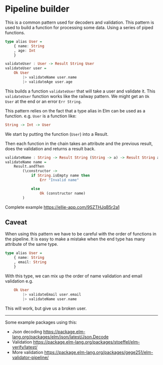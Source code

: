 # Pipeline builder

This is a common pattern used for decoders and validation. This pattern is used to build a function for processing some data. Using a series of piped functions.

```haskell
type alias User =
	{ name: String
	, age: Int
	}

validateUser : User -> Result String User
validateUser user =
    Ok User
        |> validateName user.name
        |> validateAge user.age
```

This builds a function `validateUser` that will take a user and validate it. This `validateUser` function works like the railway pattern. We might get an `Ok User` at the end or an error `Err String`.

This pattern relies on the fact that a type alias in Elm can be used as a function. e.g. `User` is a function like:

```haskell
String -> Int -> User
```

We start by putting the function (`User`) into a Result.

Then each function in the chain takes an attribute and the previous result, does the validation and returns a result back.

```haskell
validateName : String -> Result String (String -> a) -> Result String a
validateName name =
    Result.andThen
        (\constructor ->
            if String.isEmpty name then
                Err "Invalid name"

            else
                Ok (constructor name)
        )
```

Complete example <https://ellie-app.com/9SZTHJqB5r2a1>

## Caveat

When using this pattern we have to be careful with the order of functions in the pipeline. It is easy to make a mistake when the end type has many attribute of the same type.

```haskell
type alias User =
	{ name: String
	, email: String
	}
```

With this type, we can mix up the order of name validation and email validation e.g.

```haskell
    Ok User
        |> validateEmail user.email
        |> validateName user.name
```

This will work, but give us a broken user.

---

Some example packages using this:

- Json decoding <https://package.elm-lang.org/packages/elm/json/latest/Json.Decode>
- Validation <https://package.elm-lang.org/packages/stoeffel/elm-verify/latest/>
- More validation <https://package.elm-lang.org/packages/gege251/elm-validator-pipeline/>
